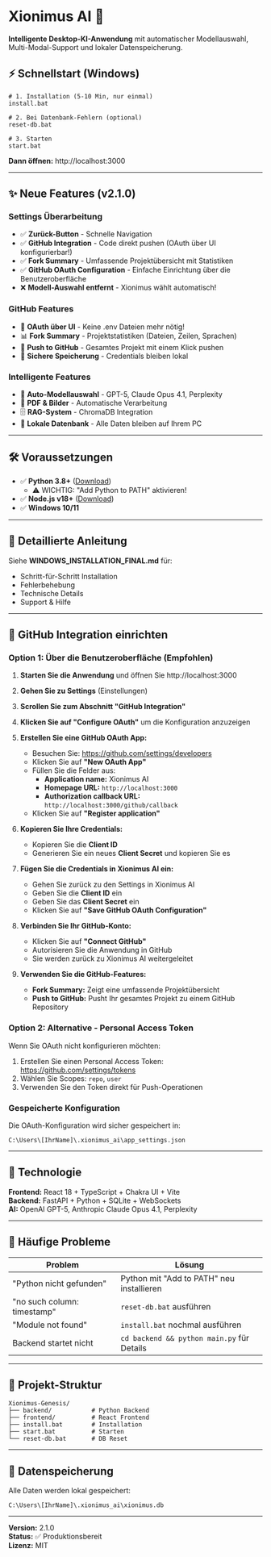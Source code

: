 # Xionimus AI 🚀

**Intelligente Desktop-KI-Anwendung** mit automatischer Modellauswahl, Multi-Modal-Support und lokaler Datenspeicherung.

## ⚡ Schnellstart (Windows)

```batch
# 1. Installation (5-10 Min, nur einmal)
install.bat

# 2. Bei Datenbank-Fehlern (optional)
reset-db.bat

# 3. Starten
start.bat
```

**Dann öffnen:** http://localhost:3000

---

## ✨ Neue Features (v2.1.0)

### Settings Überarbeitung
- ✅ **Zurück-Button** - Schnelle Navigation
- ✅ **GitHub Integration** - Code direkt pushen (OAuth über UI konfigurierbar!)
- ✅ **Fork Summary** - Umfassende Projektübersicht mit Statistiken
- ✅ **GitHub OAuth Configuration** - Einfache Einrichtung über die Benutzeroberfläche
- ❌ **Modell-Auswahl entfernt** - Xionimus wählt automatisch!

### GitHub Features
- 🔗 **OAuth über UI** - Keine .env Dateien mehr nötig!
- 📊 **Fork Summary** - Projektstatistiken (Dateien, Zeilen, Sprachen)
- 🚀 **Push to GitHub** - Gesamtes Projekt mit einem Klick pushen
- 🔐 **Sichere Speicherung** - Credentials bleiben lokal

### Intelligente Features
- 🤖 **Auto-Modellauswahl** - GPT-5, Claude Opus 4.1, Perplexity
- 📄 **PDF & Bilder** - Automatische Verarbeitung
- 🗄️ **RAG-System** - ChromaDB Integration
- 💾 **Lokale Datenbank** - Alle Daten bleiben auf Ihrem PC

---

## 🛠️ Voraussetzungen

- ✅ **Python 3.8+** ([Download](https://www.python.org/downloads/))
  - ⚠️ WICHTIG: "Add Python to PATH" aktivieren!
- ✅ **Node.js v18+** ([Download](https://nodejs.org/))
- ✅ **Windows 10/11**

---

## 📖 Detaillierte Anleitung

Siehe **WINDOWS_INSTALLATION_FINAL.md** für:
- Schritt-für-Schritt Installation
- Fehlerbehebung
- Technische Details
- Support & Hilfe

---

## 🔗 GitHub Integration einrichten

### Option 1: Über die Benutzeroberfläche (Empfohlen)

1. **Starten Sie die Anwendung** und öffnen Sie http://localhost:3000
2. **Gehen Sie zu Settings** (Einstellungen)
3. **Scrollen Sie zum Abschnitt "GitHub Integration"**
4. **Klicken Sie auf "Configure OAuth"** um die Konfiguration anzuzeigen

5. **Erstellen Sie eine GitHub OAuth App:**
   - Besuchen Sie: https://github.com/settings/developers
   - Klicken Sie auf **"New OAuth App"**
   - Füllen Sie die Felder aus:
     - **Application name:** Xionimus AI
     - **Homepage URL:** `http://localhost:3000`
     - **Authorization callback URL:** `http://localhost:3000/github/callback`
   - Klicken Sie auf **"Register application"**

6. **Kopieren Sie Ihre Credentials:**
   - Kopieren Sie die **Client ID**
   - Generieren Sie ein neues **Client Secret** und kopieren Sie es

7. **Fügen Sie die Credentials in Xionimus AI ein:**
   - Gehen Sie zurück zu den Settings in Xionimus AI
   - Geben Sie die **Client ID** ein
   - Geben Sie das **Client Secret** ein
   - Klicken Sie auf **"Save GitHub OAuth Configuration"**

8. **Verbinden Sie Ihr GitHub-Konto:**
   - Klicken Sie auf **"Connect GitHub"**
   - Autorisieren Sie die Anwendung in GitHub
   - Sie werden zurück zu Xionimus AI weitergeleitet

9. **Verwenden Sie die GitHub-Features:**
   - **Fork Summary:** Zeigt eine umfassende Projektübersicht
   - **Push to GitHub:** Pusht Ihr gesamtes Projekt zu einem GitHub Repository

### Option 2: Alternative - Personal Access Token

Wenn Sie OAuth nicht konfigurieren möchten:
1. Erstellen Sie einen Personal Access Token: https://github.com/settings/tokens
2. Wählen Sie Scopes: `repo`, `user`
3. Verwenden Sie den Token direkt für Push-Operationen

### Gespeicherte Konfiguration

Die OAuth-Konfiguration wird sicher gespeichert in:
```
C:\Users\[IhrName]\.xionimus_ai\app_settings.json
```

---

## 🎨 Technologie

**Frontend:** React 18 + TypeScript + Chakra UI + Vite  
**Backend:** FastAPI + Python + SQLite + WebSockets  
**AI:** OpenAI GPT-5, Anthropic Claude Opus 4.1, Perplexity

---

## 🐛 Häufige Probleme

| Problem | Lösung |
|---------|--------|
| "Python nicht gefunden" | Python mit "Add to PATH" neu installieren |
| "no such column: timestamp" | `reset-db.bat` ausführen |
| "Module not found" | `install.bat` nochmal ausführen |
| Backend startet nicht | `cd backend && python main.py` für Details |

---

## 📁 Projekt-Struktur

```
Xionimus-Genesis/
├── backend/           # Python Backend
├── frontend/          # React Frontend
├── install.bat        # Installation
├── start.bat          # Starten
└── reset-db.bat       # DB Reset
```

---

## 🔐 Datenspeicherung

Alle Daten werden lokal gespeichert:
```
C:\Users\[IhrName]\.xionimus_ai\xionimus.db
```

---

**Version:** 2.1.0  
**Status:** ✅ Produktionsbereit  
**Lizenz:** MIT
